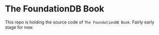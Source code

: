 # The FoundationDB Book

This repo is holding the source code of `The FoundationDB Book`. Fairly early stage for now.